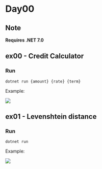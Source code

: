 # Day00

## Note
**Requires .NET 7.0**

## ex00 - Credit Calculator
### Run
```dotnet run {amount} {rate} {term}```

Example:

![](img/d00_example.png)

## ex01 - Levenshtein distance
### Run
```dotnet run```

Example:

![](img/d01_example.png)
